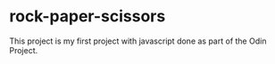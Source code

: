# rock-paper-scissors
This project is my first project with javascript done as part of the Odin Project.
